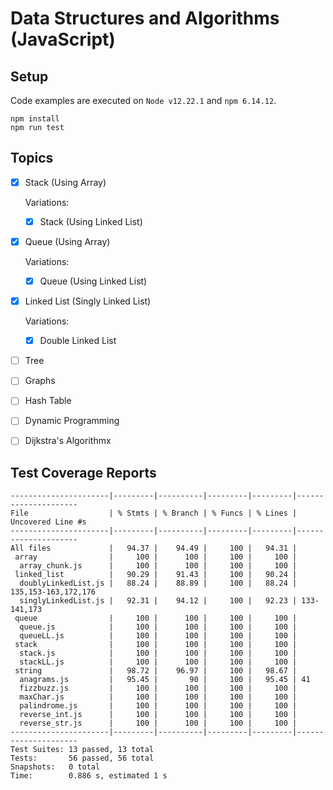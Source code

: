 # Data Structures and Algorithms (JavaScript)

## Setup

Code examples are executed on `Node v12.22.1` and `npm 6.14.12`.

```
npm install
npm run test
```

## Topics

- [x] Stack (Using Array)

    Variations:

    - [x] Stack (Using Linked List)

- [x] Queue (Using Array)

    Variations:

    - [x] Queue (Using Linked List)

- [x] Linked List (Singly Linked List)

    Variations:

    - [x] Double Linked List

- [ ] Tree

- [ ] Graphs

- [ ] Hash Table

- [ ] Dynamic Programming

- [ ] Dijkstra's Algorithmx

## Test Coverage Reports

```
----------------------|---------|----------|---------|---------|---------------------
File                  | % Stmts | % Branch | % Funcs | % Lines | Uncovered Line #s   
----------------------|---------|----------|---------|---------|---------------------
All files             |   94.37 |    94.49 |     100 |   94.31 |                     
 array                |     100 |      100 |     100 |     100 |                     
  array_chunk.js      |     100 |      100 |     100 |     100 |                     
 linked_list          |   90.29 |    91.43 |     100 |   90.24 |                     
  doublyLinkedList.js |   88.24 |    88.89 |     100 |   88.24 | 135,153-163,172,176 
  singlyLinkedList.js |   92.31 |    94.12 |     100 |   92.23 | 133-141,173         
 queue                |     100 |      100 |     100 |     100 |                     
  queue.js            |     100 |      100 |     100 |     100 |                     
  queueLL.js          |     100 |      100 |     100 |     100 |                     
 stack                |     100 |      100 |     100 |     100 |                     
  stack.js            |     100 |      100 |     100 |     100 |                     
  stackLL.js          |     100 |      100 |     100 |     100 |                     
 string               |   98.72 |    96.97 |     100 |   98.67 |                     
  anagrams.js         |   95.45 |       90 |     100 |   95.45 | 41                  
  fizzbuzz.js         |     100 |      100 |     100 |     100 |                     
  maxChar.js          |     100 |      100 |     100 |     100 |                     
  palindrome.js       |     100 |      100 |     100 |     100 |                     
  reverse_int.js      |     100 |      100 |     100 |     100 |                     
  reverse_str.js      |     100 |      100 |     100 |     100 |                     
----------------------|---------|----------|---------|---------|---------------------
Test Suites: 13 passed, 13 total
Tests:       56 passed, 56 total
Snapshots:   0 total
Time:        0.886 s, estimated 1 s
```
